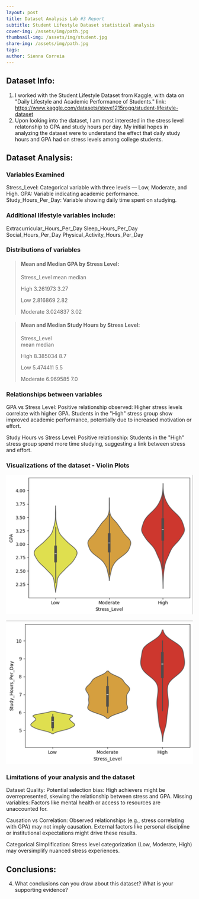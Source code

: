 ```yaml
---
layout: post
title: Dataset Analysis Lab #3 Report
subtitle: Student Lifestyle Dataset statistical analysis 
cover-img: /assets/img/path.jpg
thumbnail-img: /assets/img/student.jpg
share-img: /assets/img/path.jpg
tags: 
author: Sienna Correia
---
```


## Dataset Info:
1. I worked with the Student Lifestyle Dataset from Kaggle, with data on "Daily Lifestyle and Academic Performance of Students."
link: https://www.kaggle.com/datasets/steve1215rogg/student-lifestyle-dataset 
2. Upon looking into the dataset, I am most interested in the stress level relatonship to GPA and study hours per day. My initial hopes in analyzing the dataset were to understand the effect that daily study hours and GPA had on stress levels among college students.

## Dataset Analysis:

### Variables Examined
Stress_Level: Categorical variable with three levels — Low, Moderate, and High.
GPA: Variable indicating academic performance.
Study_Hours_Per_Day: Variable showing daily time spent on studying.

### Additional lifestyle variables include:
Extracurricular_Hours_Per_Day
Sleep_Hours_Per_Day
Social_Hours_Per_Day
Physical_Activity_Hours_Per_Day

### Distributions of variables 

> #### Mean and Median GPA by Stress Level:
>  Stress_Level
>  mean  median                  
>
> High           3.261973      3.27
>
> Low            2.816869      2.82
>
> Moderate       3.024837      3.02

> #### Mean and Median Study Hours by Stress Level:
>  Stress_Level                  
>  mean  median
> 
> High           8.385034       8.7
>
> Low            5.474411       5.5
>
> Moderate       6.969585       7.0


### Relationships between variables
GPA vs Stress Level:
Positive relationship observed: Higher stress levels correlate with higher GPA. Students in the "High" stress group show improved academic performance, potentially due to increased motivation or effort.

Study Hours vs Stress Level:
Positive relationship: Students in the "High" stress group spend more time studying, suggesting a link between stress and effort.

### Visualizations of the dataset - Violin Plots 

![Stress Levels vs GPA Violin Plot](/assets/img/stress_vs_gpa.png)
 
![Stress Levels vs Daily Study Hours Violin Plot](/assets/img/stress_vs_study_hours.png)

### Limitations of your analysis and the dataset
Dataset Quality:
Potential selection bias: High achievers might be overrepresented, skewing the relationship between stress and GPA.
Missing variables: Factors like mental health or access to resources are unaccounted for.

Causation vs Correlation:
Observed relationships (e.g., stress correlating with GPA) may not imply causation. External factors like personal discipline or institutional expectations might drive these results.

Categorical Simplification:
Stress level categorization (Low, Moderate, High) may oversimplify nuanced stress experiences.

## Conclusions:
4. What conclusions can you draw about this dataset? What is your supporting evidence?
